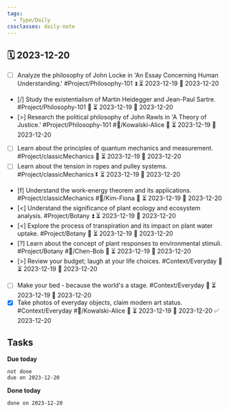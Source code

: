 ```yaml
---
tags:
  - Type/Daily
cssclasses: daily-note
---
```


## 🗓️ 2023-12-20

- [ ] Analyze the philosophy of John Locke in 'An Essay Concerning Human Understanding.' #Project/Philosophy-101 ⏫ ⏳ 2023-12-19 📅 2023-12-20
- [/] Study the existentialism of Martin Heidegger and Jean-Paul Sartre. #Project/Philosophy-101 🔼 ⏳ 2023-12-19 📅 2023-12-20
- [>] Research the political philosophy of John Rawls in 'A Theory of Justice.' #Project/Philosophy-101 #👤/Kowalski-Alice 🔺 ⏳ 2023-12-19 📅 2023-12-20
- [ ] Learn about the principles of quantum mechanics and measurement. #Project/classicMechanics 🔽 ⏳ 2023-12-19 📅 2023-12-20
- [ ] Learn about the tension in ropes and pulley systems. #Project/classicMechanics ⏬ ⏳ 2023-12-19 📅 2023-12-20
- [f] Understand the work-energy theorem and its applications. #Project/classicMechanics #👤/Kim-Fiona 🔺 ⏳ 2023-12-19 📅 2023-12-20
- [<] Understand the significance of plant ecology and ecosystem analysis. #Project/Botany ⏫ ⏳ 2023-12-19 📅 2023-12-20
- [<] Explore the process of transpiration and its impact on plant water uptake. #Project/Botany 🔽 ⏳ 2023-12-19 📅 2023-12-20
- [?] Learn about the concept of plant responses to environmental stimuli. #Project/Botany #👤/Chen-Bob 🔺 ⏳ 2023-12-19 📅 2023-12-20
- [>] Review your budget; laugh at your life choices. #Context/Everyday 🔺 ⏳ 2023-12-19 📅 2023-12-20
- [ ] Make your bed - because the world's a stage. #Context/Everyday 🔼 ⏳ 2023-12-19 📅 2023-12-20
- [x] Take photos of everyday objects, claim modern art status. #Context/Everyday #👤/Kowalski-Alice 🔺 ⏳ 2023-12-19 📅 2023-12-20 ✅ 2023-12-20

## Tasks

**Due today**

```tasks
not done
due on 2023-12-20
```

**Done today**

```tasks
done on 2023-12-20
```
            